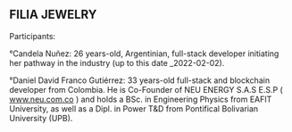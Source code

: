 FILIA JEWELRY
------------------

Participants:

°Candela Nuñez: 26 years-old, Argentinian, full-stack developer initiating her pathway in the industry (up to this date _2022-02-02).

°Daniel David Franco Gutiérrez: 33 years-old full-stack and blockchain developer from Colombia. He is Co-Founder of NEU ENERGY S.A.S E.S.P ( www.neu.com.co ) and holds a BSc. in Engineering Physics from EAFIT University, as well as a Dipl. in Power T&D from Pontifical Bolivarian University (UPB).
